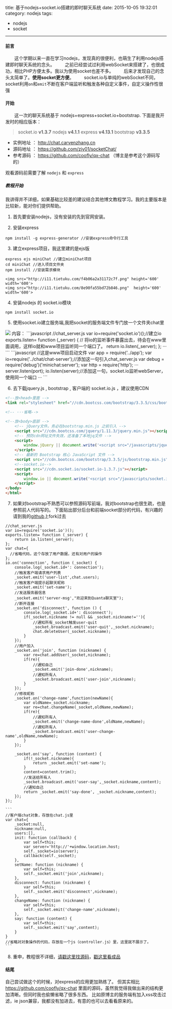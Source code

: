 title: 基于nodejs+socket.io搭建的即时聊天系统
date: 2015-10-05 19:32:01
category: nodejs
tags:
- nodejs
- socket
---
#### 前言
　　这个学期以来一直在学习nodejs，发现真的很便利，也萌生了利用nodejs搭建即时聊天系统的念头。
　　之前已经尝试过利用webSocket来搭建了，也很成功，相比PHP方便太多。我以为使用socket也差不多。
　　后来才发现自己的念头太简单了。**使用socket更方便**。
　　socket.io与单纯的webSocket不同，socket利用`on`和`emit`不断在客户端监听和触发各种自定义事件，自定义操作性很强

#### 开始
　　这一次的聊天系统基于 nodejs+express+socket.io+bootstrap.
下面是我开发时的相应版本：
> socket.io __v1.3.7__
> nodejs __v4.1.1__
> express __v4.13.1__
> bootstrap __v3.3.5__
* 实例地址 ： http://chat.carvenzhang.cn
* 源码地址 ： https://github.com/zjy01/socketChat/
* 参考源码 ： https://github.com/coofly/qx-chat （博主是参考这个源码写的）

<!-- more -->
观看源码前需要了解 `nodejs` 和 `express`
##### 教程开始
我讲得并不详细，如果基础比较差的建议结合其他博文教程学习。我的主要版本是比较新，能对你们提供帮助。
1. 首先要安装nodejs，没有安装的先到官网安装。

2. 安装express
 ```
 npm install -g express-generator //安装express命令行工具
 ```
3. 建立express项目，我这里建的是ejs版
```
express ejs miniChat //建立miniChat项目
cd miniChat //进入项目文件夹
npm install //安装需求模块
```
    <img src="http://i11.tietuku.com/f4b06a2a31172c7f.png" height='600' width='600'>
    <img src="http://i11.tietuku.com/8e90fa55bd72b846.png"  height='600' width='600'>

4. 安装nodejs 的 socket.io模块
```
npm install socket.io
```

5. 使用socket.io建立服务端,我把socket的服务端文件专门放一个文件夹chat里
<img src="http://i13.tietuku.com/b03bb9f2db0efdc7.png">
内容：
```javascript
//chat_server.js
var io=require('socket.io')();//建立io
exports.listen= function (_server) { // 将io的监听事件暴露出去，待会在www里面调用，这样io就和www项目监听同一个端口了。
    return io.listen(_server);
};
···
```
    ```javascript
    //这是www项目启动文件
    var app = require('../app');
    var io=require('../chat/chat-server');//添加这一句引入chat_server.js
    var debug = require('debug')('minichat:server');
    var http = require('http');
    ···
    server.listen(port);
    io.listen(server);//添加这一句，socket.io监听webServer，使用同一个端口
    ···
    ```

6. 去下载jquery.js , bootstrap , 客户端的 socket.io.js ，建议使用CDN
  ```html
  <!--放<head>里面 -->
  <link rel="stylesheet" href="//cdn.bootcss.com/bootstrap/3.3.5/css/bootstrap.min.css">

 <!-- ···省略-->

  <!--放<body>底部 -->
      <!-- jQuery文件。务必在bootstrap.min.js 之前引入 -->
      <script src="//cdn.bootcss.com/jquery/1.11.3/jquery.min.js"></script>
      <!-- 预防cdn网址文件失效，还准备了本地jq文件 -->
      <script>
          window.jQuery || document.write('<script src="/javascripts/jquery-1.11.1.min.js" type="application/javascript"><\/script>');
      </script>
      <!-- 最新的 Bootstrap 核心 JavaScript 文件 -->
      <script src="//cdn.bootcss.com/bootstrap/3.3.5/js/bootstrap.min.js"></script>
      <!--socket.io-->
      <script src="//cdn.socket.io/socket.io-1.3.7.js"></script>
      <script>
          window.io || document.write('<script src="/javascripts/socket.io.js" type="application/javascript"><\/script>');
      </script>
  </body>
  </html>
  ```
7. 如果对bootstrap不熟悉可以参照源码写前端，我对bootstrap也很生疏，也是参照前人代码写的。
下面贴出部分后台和前端socket部分的代码，有兴趣的请到我的[github](https://github.com/zjy01/socketChat/)上fork过去
```
//chat_server.js
var io=require('socket.io')();
exports.listen= function (_server) {
    return io.listen(_server);
};
var chat={
  //省略代码，这个存放了用户数据，还有对用户的操作
};
io.on('connection', function (_socket) {
    console.log(_socket.id+': connection');
    //触发客户端请求用户列表
    _socket.emit('user-list',chat.users);
    //触发客户端提示起聊天昵称
    _socket.emit('set-name');
    //发送服务器信息
    _socket.emit('server-msg',"欢迎来到Quanta聊天室");
    //断开连接
    _socket.on('disconnect', function () {
        console.log(_socket.id+': disconnect');
        if(_socket.nickname != null && _socket.nickname!=''){
            //通知所有_socket触发user-quit
            _socket.broadcast.emit('user-quit',_socket.nickname);
            chat.deleteUser(_socket.nickname);
        }
    });
    //用户加入
    _socket.on('join', function (nickname) {
        var re=chat.addUser(_socket,nickname);
        if(re){
            //通知自己
            _socket.emit('join-done',nickname);
            //通知所有人
            _socket.broadcast.emit('user-join',nickname);
        }
    });
    //修改昵称
    _socket.on('change-name',function(newName){
        var oldName=_socket.nickname;
        var re=chat.changeName(_socket,oldName,newName);
        if(re){
            //通知所有人
            _socket.emit('change-name-done',oldName,newName);
            //通知所有人
            _socket.broadcast.emit('user-change-name',oldName,newName);
        }
    });

    _socket.on('say', function (content) {
        if(!_socket.nickname){
            return _socket.emit('set-name');
        }
        content=content.trim();
        //发送给所有人
        _socket.broadcast.emit('user-say',_socket.nickname,content);
        //通知自己
        return _socket.emit('say-done', _socket.nickname,content);
    });
});
```
    ```
    //客户端chat对象，存放在chat.js里
    var chat={
        _socket:null,
        nickname:null,
        users:[],
        init: function (callback) {
            var self=this;
            var server='http://'+window.location.host;
            self._socket=io(server);
            callback(self._socket);
        },
        setName: function (nickname) {
            var self=this;
            self._socket.emit('join',nickname);
        },
        disconnect: function (nickname) {
            var self=this;
            self._socket.emit('disconnect',nickname);
        },
        changeName: function (nickname) {
            var self=this;
            self._socket.emit('change-name',nickname);
        },
        say: function (content) {
            var self=this;
            self._socket.emit('say',content);
        }
    }
    //省略对对象操作的代码，存放在一个js（controller.js）里，这里就不展示了。
    ```
8. 重申，教程很不详细，[请戳这里找源码](https://github.com/zjy01/socketChat/)，[戳这里看成品]( http://chat.carvenzhang.cn)

#### 结尾
自己尝试做这个的时候，对express的应用更加熟练了。
但其实相比 https://github.com/coofly/qx-chat 里面的源码，虽然我觉得我做出来的结构更加清晰。但同时我也偷懒省略了很多东西。
比如原博主的服务端有加入xss攻击过滤，ie json兼容，我都没有加进去，有意的也可以去看看原来的。
